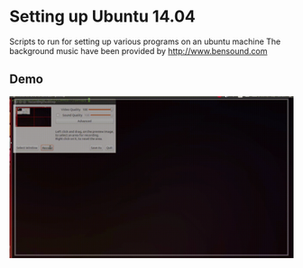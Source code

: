 # Setting up Ubuntu 14.04
Scripts to run for setting up various programs on an ubuntu machine
The background music have been provided by http://www.bensound.com

## Demo
![](demo.gif)
